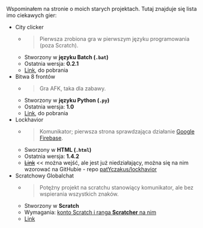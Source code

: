 Wspominałem na stronie o moich starych projektach. Tutaj znajduje się lista imo ciekawych gier:

-   City clicker
    -   > Pierwsza zrobiona gra w pierwszym języku programowania (poza Scratch).
    -   Stworzony w **języku Batch (`.bat`)**
    -   Ostatnia wersja: **0.2.1**
    -   [Link](https://drive.google.com/file/d/1b5VPl2zjF-2Gx6zVu2YSWjYU5IVbA4rT/view?usp=drive_link), do pobrania
-   Bitwa 8 frontów
    -   > Gra AFK, taka dla zabawy.
    -   Stworzony w **języku Python (`.py`)**
    -   Ostatnia wersja: **1.0**
    -   [Link](https://drive.google.com/file/d/1FOQwJ3jQaJlNtlMAqgfoEhgFoORXk5QE/view?usp=drive_link), do pobrania
-   Lockhavior
    -   > Komunikator; pierwsza strona sprawdzająca działanie [Google Firebase](https://firebase.google.com).
    -   Sworzony w **HTML (`.html`)**
    -   Ostatnia wersja: **1.4.2**
    -   [~~Link~~](https://patyczakus.github.io/lockhavior) << można wejść, ale jest już niedziałający, można się na nim wzorować na GitHubie - repo [patYczakus/lockhavior](github.com/patYczakus/lockhavior)
-   Scratchowy Globalchat
    -   > Potężny projekt na scratchu stanowiący komunikator, ale bez wspierania wszystkich znaków.
    -   Stworzony w **Scratch**
    -   Wymagania: <u>konto Scratch i ranga **Scratcher** na nim</u>
    -   [Link](https://scratch.mit.edu/projects/552131991/)
